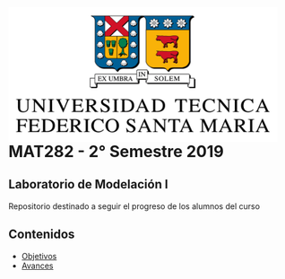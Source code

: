 <img src="material/images/usm.png" width="480" height="240" align="left"/>

# MAT282 - 2° Semestre 2019
## Laboratorio de Modelación l

Repositorio destinado a seguir el progreso de los alumnos del curso


## Contenidos

* [Objetivos](#objetivos)
* [Avances ](#avances)
